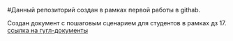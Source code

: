 #Данный репозиторий создан в рамках первой работы в githab.

Создан документ с пошаговым сценарием для студентов в рамках дз 17. [ссылка на гугл-документы](https://docs.google.com/document/d/1OqT5sfdi6YZfXilZMZQmT_GpvYcSa300op7roCmFLWM/edit?usp=sharing)
